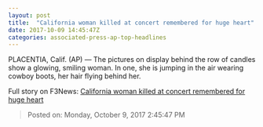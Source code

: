 ```yaml
---
layout: post
title:  "California woman killed at concert remembered for huge heart"
date: 2017-10-09 14:45:47Z
categories: associated-press-ap-top-headlines
---
```


PLACENTIA, Calif. (AP) — The pictures on display behind the row of candles show a glowing, smiling woman. In one, she is jumping in the air wearing cowboy boots, her hair flying behind her.


Full story on F3News: [California woman killed at concert remembered for huge heart](http://www.f3nws.com/n/2ajzrC)

> Posted on: Monday, October 9, 2017 2:45:47 PM

